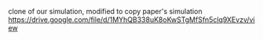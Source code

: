 clone of our simulation, modified to copy paper's simulation
https://drive.google.com/file/d/1MYhQB338uK8oKwSTgMfSfn5clq9XEvzv/view
